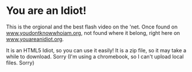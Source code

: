 # You are an Idiot!
This is the orgional and the best flash video on the 'net.  Once found on www.youdontknowwhoiam.org, not found where it belong, right here on www.youareanidiot.org.

It is an HTML5 Idiot, so you can use it easily!
It is a zip file, so it may take a while to download. Sorry 
(I'm using a chromebook, so I can't upload local files. Sorry)
